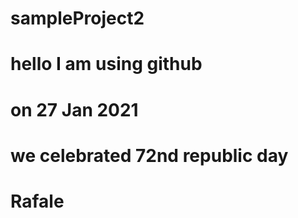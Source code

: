 # sampleProject2
# hello I am using github
# on 27 Jan 2021

# we celebrated 72nd republic day
# Rafale
